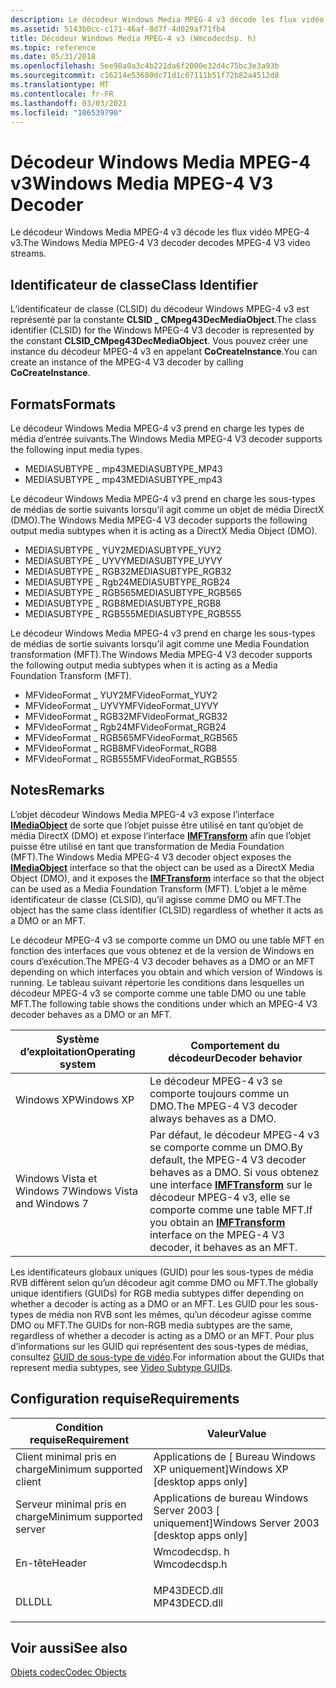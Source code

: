 ```yaml
---
description: Le décodeur Windows Media MPEG-4 v3 décode les flux vidéo MPEG-4 v3.
ms.assetid: 5143b0cc-c171-46af-8d7f-4d029af71fb4
title: Décodeur Windows Media MPEG-4 v3 (Wmcodecdsp. h)
ms.topic: reference
ms.date: 05/31/2018
ms.openlocfilehash: 5ee98a0a3c4b221da6f2000e32d4c75bc3e3a93b
ms.sourcegitcommit: c16214e53680dc71d1c07111b51f72b82a4512d8
ms.translationtype: MT
ms.contentlocale: fr-FR
ms.lasthandoff: 03/03/2021
ms.locfileid: "106539790"
---
```

# <a name="windows-media-mpeg-4-v3-decoder"></a><span data-ttu-id="e5be0-103">Décodeur Windows Media MPEG-4 v3</span><span class="sxs-lookup"><span data-stu-id="e5be0-103">Windows Media MPEG-4 V3 Decoder</span></span>

<span data-ttu-id="e5be0-104">Le décodeur Windows Media MPEG-4 v3 décode les flux vidéo MPEG-4 v3.</span><span class="sxs-lookup"><span data-stu-id="e5be0-104">The Windows Media MPEG-4 V3 decoder decodes MPEG-4 V3 video streams.</span></span>

## <a name="class-identifier"></a><span data-ttu-id="e5be0-105">Identificateur de classe</span><span class="sxs-lookup"><span data-stu-id="e5be0-105">Class Identifier</span></span>

<span data-ttu-id="e5be0-106">L’identificateur de classe (CLSID) du décodeur Windows MPEG-4 v3 est représenté par la constante **CLSID \_ CMpeg43DecMediaObject**.</span><span class="sxs-lookup"><span data-stu-id="e5be0-106">The class identifier (CLSID) for the Windows MPEG-4 V3 decoder is represented by the constant **CLSID\_CMpeg43DecMediaObject**.</span></span> <span data-ttu-id="e5be0-107">Vous pouvez créer une instance du décodeur MPEG-4 v3 en appelant **CoCreateInstance**.</span><span class="sxs-lookup"><span data-stu-id="e5be0-107">You can create an instance of the MPEG-4 V3 decoder by calling **CoCreateInstance**.</span></span>

## <a name="formats"></a><span data-ttu-id="e5be0-108">Formats</span><span class="sxs-lookup"><span data-stu-id="e5be0-108">Formats</span></span>

<span data-ttu-id="e5be0-109">Le décodeur Windows Media MPEG-4 v3 prend en charge les types de média d’entrée suivants.</span><span class="sxs-lookup"><span data-stu-id="e5be0-109">The Windows Media MPEG-4 V3 decoder supports the following input media types.</span></span>

-   <span data-ttu-id="e5be0-110">MEDIASUBTYPE \_ mp43</span><span class="sxs-lookup"><span data-stu-id="e5be0-110">MEDIASUBTYPE\_MP43</span></span>
-   <span data-ttu-id="e5be0-111">MEDIASUBTYPE \_ mp43</span><span class="sxs-lookup"><span data-stu-id="e5be0-111">MEDIASUBTYPE\_mp43</span></span>

<span data-ttu-id="e5be0-112">Le décodeur Windows Media MPEG-4 v3 prend en charge les sous-types de médias de sortie suivants lorsqu’il agit comme un objet de média DirectX (DMO).</span><span class="sxs-lookup"><span data-stu-id="e5be0-112">The Windows Media MPEG-4 V3 decoder supports the following output media subtypes when it is acting as a DirectX Media Object (DMO).</span></span>

-   <span data-ttu-id="e5be0-113">MEDIASUBTYPE \_ YUY2</span><span class="sxs-lookup"><span data-stu-id="e5be0-113">MEDIASUBTYPE\_YUY2</span></span>
-   <span data-ttu-id="e5be0-114">MEDIASUBTYPE \_ UYVY</span><span class="sxs-lookup"><span data-stu-id="e5be0-114">MEDIASUBTYPE\_UYVY</span></span>
-   <span data-ttu-id="e5be0-115">MEDIASUBTYPE \_ RGB32</span><span class="sxs-lookup"><span data-stu-id="e5be0-115">MEDIASUBTYPE\_RGB32</span></span>
-   <span data-ttu-id="e5be0-116">MEDIASUBTYPE \_ Rgb24</span><span class="sxs-lookup"><span data-stu-id="e5be0-116">MEDIASUBTYPE\_RGB24</span></span>
-   <span data-ttu-id="e5be0-117">MEDIASUBTYPE \_ RGB565</span><span class="sxs-lookup"><span data-stu-id="e5be0-117">MEDIASUBTYPE\_RGB565</span></span>
-   <span data-ttu-id="e5be0-118">MEDIASUBTYPE \_ RGB8</span><span class="sxs-lookup"><span data-stu-id="e5be0-118">MEDIASUBTYPE\_RGB8</span></span>
-   <span data-ttu-id="e5be0-119">MEDIASUBTYPE \_ RGB555</span><span class="sxs-lookup"><span data-stu-id="e5be0-119">MEDIASUBTYPE\_RGB555</span></span>

<span data-ttu-id="e5be0-120">Le décodeur Windows Media MPEG-4 v3 prend en charge les sous-types de médias de sortie suivants lorsqu’il agit comme une Media Foundation transformation (MFT).</span><span class="sxs-lookup"><span data-stu-id="e5be0-120">The Windows Media MPEG-4 V3 decoder supports the following output media subtypes when it is acting as a Media Foundation Transform (MFT).</span></span>

-   <span data-ttu-id="e5be0-121">MFVideoFormat \_ YUY2</span><span class="sxs-lookup"><span data-stu-id="e5be0-121">MFVideoFormat\_YUY2</span></span>
-   <span data-ttu-id="e5be0-122">MFVideoFormat \_ UYVY</span><span class="sxs-lookup"><span data-stu-id="e5be0-122">MFVideoFormat\_UYVY</span></span>
-   <span data-ttu-id="e5be0-123">MFVideoFormat \_ RGB32</span><span class="sxs-lookup"><span data-stu-id="e5be0-123">MFVideoFormat\_RGB32</span></span>
-   <span data-ttu-id="e5be0-124">MFVideoFormat \_ Rgb24</span><span class="sxs-lookup"><span data-stu-id="e5be0-124">MFVideoFormat\_RGB24</span></span>
-   <span data-ttu-id="e5be0-125">MFVideoFormat \_ RGB565</span><span class="sxs-lookup"><span data-stu-id="e5be0-125">MFVideoFormat\_RGB565</span></span>
-   <span data-ttu-id="e5be0-126">MFVideoFormat \_ RGB8</span><span class="sxs-lookup"><span data-stu-id="e5be0-126">MFVideoFormat\_RGB8</span></span>
-   <span data-ttu-id="e5be0-127">MFVideoFormat \_ RGB555</span><span class="sxs-lookup"><span data-stu-id="e5be0-127">MFVideoFormat\_RGB555</span></span>

## <a name="remarks"></a><span data-ttu-id="e5be0-128">Notes</span><span class="sxs-lookup"><span data-stu-id="e5be0-128">Remarks</span></span>

<span data-ttu-id="e5be0-129">L’objet décodeur Windows Media MPEG-4 v3 expose l’interface [**IMediaObject**](/previous-versions/windows/desktop/api/mediaobj/nn-mediaobj-imediaobject) de sorte que l’objet puisse être utilisé en tant qu’objet de média DirectX (DMO) et expose l’interface [**IMFTransform**](/windows/desktop/api/mftransform/nn-mftransform-imftransform) afin que l’objet puisse être utilisé en tant que transformation de Media Foundation (MFT).</span><span class="sxs-lookup"><span data-stu-id="e5be0-129">The Windows Media MPEG-4 V3 decoder object exposes the [**IMediaObject**](/previous-versions/windows/desktop/api/mediaobj/nn-mediaobj-imediaobject) interface so that the object can be used as a DirectX Media Object (DMO), and it exposes the [**IMFTransform**](/windows/desktop/api/mftransform/nn-mftransform-imftransform) interface so that the object can be used as a Media Foundation Transform (MFT).</span></span> <span data-ttu-id="e5be0-130">L’objet a le même identificateur de classe (CLSID), qu’il agisse comme DMO ou MFT.</span><span class="sxs-lookup"><span data-stu-id="e5be0-130">The object has the same class identifier (CLSID) regardless of whether it acts as a DMO or an MFT.</span></span>

<span data-ttu-id="e5be0-131">Le décodeur MPEG-4 v3 se comporte comme un DMO ou une table MFT en fonction des interfaces que vous obtenez et de la version de Windows en cours d’exécution.</span><span class="sxs-lookup"><span data-stu-id="e5be0-131">The MPEG-4 V3 decoder behaves as a DMO or an MFT depending on which interfaces you obtain and which version of Windows is running.</span></span> <span data-ttu-id="e5be0-132">Le tableau suivant répertorie les conditions dans lesquelles un décodeur MPEG-4 v3 se comporte comme une table DMO ou une table MFT.</span><span class="sxs-lookup"><span data-stu-id="e5be0-132">The following table shows the conditions under which an MPEG-4 V3 decoder behaves as a DMO or an MFT.</span></span>



| <span data-ttu-id="e5be0-133">Système d’exploitation</span><span class="sxs-lookup"><span data-stu-id="e5be0-133">Operating system</span></span>            | <span data-ttu-id="e5be0-134">Comportement du décodeur</span><span class="sxs-lookup"><span data-stu-id="e5be0-134">Decoder behavior</span></span>                                                                                                                                                    |
|-----------------------------|---------------------------------------------------------------------------------------------------------------------------------------------------------------------|
| <span data-ttu-id="e5be0-135">Windows XP</span><span class="sxs-lookup"><span data-stu-id="e5be0-135">Windows XP</span></span>                  | <span data-ttu-id="e5be0-136">Le décodeur MPEG-4 v3 se comporte toujours comme un DMO.</span><span class="sxs-lookup"><span data-stu-id="e5be0-136">The MPEG-4 V3 decoder always behaves as a DMO.</span></span>                                                                                                                      |
| <span data-ttu-id="e5be0-137">Windows Vista et Windows 7</span><span class="sxs-lookup"><span data-stu-id="e5be0-137">Windows Vista and Windows 7</span></span> | <span data-ttu-id="e5be0-138">Par défaut, le décodeur MPEG-4 v3 se comporte comme un DMO.</span><span class="sxs-lookup"><span data-stu-id="e5be0-138">By default, the MPEG-4 V3 decoder behaves as a DMO.</span></span> <span data-ttu-id="e5be0-139">Si vous obtenez une interface [**IMFTransform**](/windows/desktop/api/mftransform/nn-mftransform-imftransform) sur le décodeur MPEG-4 v3, elle se comporte comme une table MFT.</span><span class="sxs-lookup"><span data-stu-id="e5be0-139">If you obtain an [**IMFTransform**](/windows/desktop/api/mftransform/nn-mftransform-imftransform) interface on the MPEG-4 V3 decoder, it behaves as an MFT.</span></span> |



 

<span data-ttu-id="e5be0-140">Les identificateurs globaux uniques (GUID) pour les sous-types de média RVB diffèrent selon qu’un décodeur agit comme DMO ou MFT.</span><span class="sxs-lookup"><span data-stu-id="e5be0-140">The globally unique identifiers (GUIDs) for RGB media subtypes differ depending on whether a decoder is acting as a DMO or an MFT.</span></span> <span data-ttu-id="e5be0-141">Les GUID pour les sous-types de média non RVB sont les mêmes, qu’un décodeur agisse comme DMO ou MFT.</span><span class="sxs-lookup"><span data-stu-id="e5be0-141">The GUIDs for non-RGB media subtypes are the same, regardless of whether a decoder is acting as a DMO or an MFT.</span></span> <span data-ttu-id="e5be0-142">Pour plus d’informations sur les GUID qui représentent des sous-types de médias, consultez [GUID de sous-type de vidéo](video-subtype-guids.md).</span><span class="sxs-lookup"><span data-stu-id="e5be0-142">For information about the GUIDs that represent media subtypes, see [Video Subtype GUIDs](video-subtype-guids.md).</span></span>

## <a name="requirements"></a><span data-ttu-id="e5be0-143">Configuration requise</span><span class="sxs-lookup"><span data-stu-id="e5be0-143">Requirements</span></span>



| <span data-ttu-id="e5be0-144">Condition requise</span><span class="sxs-lookup"><span data-stu-id="e5be0-144">Requirement</span></span> | <span data-ttu-id="e5be0-145">Valeur</span><span class="sxs-lookup"><span data-stu-id="e5be0-145">Value</span></span> |
|-------------------------------------|-----------------------------------------------------------------------------------------|
| <span data-ttu-id="e5be0-146">Client minimal pris en charge</span><span class="sxs-lookup"><span data-stu-id="e5be0-146">Minimum supported client</span></span><br/> | <span data-ttu-id="e5be0-147">Applications de \[ Bureau Windows XP uniquement\]</span><span class="sxs-lookup"><span data-stu-id="e5be0-147">Windows XP \[desktop apps only\]</span></span><br/>                                             |
| <span data-ttu-id="e5be0-148">Serveur minimal pris en charge</span><span class="sxs-lookup"><span data-stu-id="e5be0-148">Minimum supported server</span></span><br/> | <span data-ttu-id="e5be0-149">Applications de bureau Windows Server 2003 \[ uniquement\]</span><span class="sxs-lookup"><span data-stu-id="e5be0-149">Windows Server 2003 \[desktop apps only\]</span></span><br/>                                    |
| <span data-ttu-id="e5be0-150">En-tête</span><span class="sxs-lookup"><span data-stu-id="e5be0-150">Header</span></span><br/>                   | <dl> <span data-ttu-id="e5be0-151"><dt>Wmcodecdsp. h</dt></span><span class="sxs-lookup"><span data-stu-id="e5be0-151"><dt>Wmcodecdsp.h</dt></span></span> </dl> |
| <span data-ttu-id="e5be0-152">DLL</span><span class="sxs-lookup"><span data-stu-id="e5be0-152">DLL</span></span><br/>                      | <dl> <span data-ttu-id="e5be0-153"><dt>MP43DECD.dll</dt></span><span class="sxs-lookup"><span data-stu-id="e5be0-153"><dt>MP43DECD.dll</dt></span></span> </dl> |



## <a name="see-also"></a><span data-ttu-id="e5be0-154">Voir aussi</span><span class="sxs-lookup"><span data-stu-id="e5be0-154">See also</span></span>

<dl> <dt>

[<span data-ttu-id="e5be0-155">Objets codec</span><span class="sxs-lookup"><span data-stu-id="e5be0-155">Codec Objects</span></span>](codecobjects.md)
</dt> </dl>

 

 
